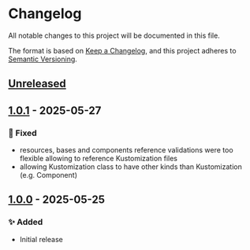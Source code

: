 # Changelog

All notable changes to this project will be documented in this file.

The format is based on [Keep a Changelog](https://keepachangelog.com/en/1.0.0/),
and this project adheres to [Semantic Versioning](https://semver.org/).

## [Unreleased]
## [1.0.1] - 2025-05-27
### 🐞 Fixed
- resources, bases and components reference validations were too flexible allowing to reference Kustomization files
- allowing Kustomization class to have other kinds than Kustomization (e.g. Component)

## [1.0.0] - 2025-05-25
### ✨ Added
- Initial release

[Unreleased]: https://github.com/zucca-devops-tooling/kustom-trace/compare/v1.0.1...HEAD
[1.0.1]: https://github.com/zucca-devops-tooling/kustom-trace/compare/v1.0.0...v1.0.1
[1.0.0]: https://github.com/zucca-devops-tooling/kustom-trace/releases/tag/v1.0.0